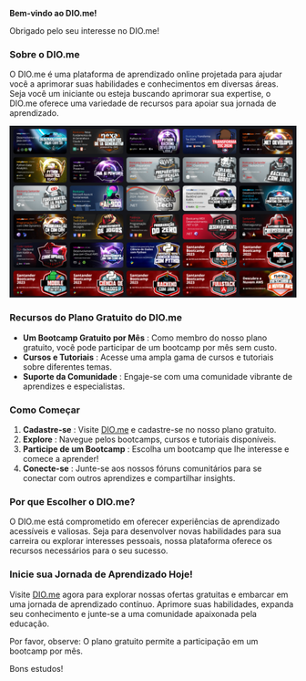 **Bem-vindo ao DIO.me!**

Obrigado pelo seu interesse no DIO.me!

### Sobre o DIO.me

O DIO.me é uma plataforma de aprendizado online projetada para ajudar você a aprimorar suas habilidades e conhecimentos em diversas áreas. Seja você um iniciante ou esteja buscando aprimorar sua expertise, o DIO.me oferece uma variedade de recursos para apoiar sua jornada de aprendizado.

![1717011998805](image/README/1717011998805.png)

### Recursos do Plano Gratuito do DIO.me

* **Um Bootcamp Gratuito por Mês** : Como membro do nosso plano gratuito, você pode participar de um bootcamp por mês sem custo.
* **Cursos e Tutoriais** : Acesse uma ampla gama de cursos e tutoriais sobre diferentes temas.
* **Suporte da Comunidade** : Engaje-se com uma comunidade vibrante de aprendizes e especialistas.

### Como Começar

1. **Cadastre-se** : Visite [DIO.me](https://www.dio.me/sign-up?ref=KGCZDJNZQN) e cadastre-se no nosso plano gratuito.
2. **Explore** : Navegue pelos bootcamps, cursos e tutoriais disponíveis.
3. **Participe de um Bootcamp** : Escolha um bootcamp que lhe interesse e comece a aprender!
4. **Conecte-se** : Junte-se aos nossos fóruns comunitários para se conectar com outros aprendizes e compartilhar insights.

### Por que Escolher o DIO.me?

O DIO.me está comprometido em oferecer experiências de aprendizado acessíveis e valiosas. Seja para desenvolver novas habilidades para sua carreira ou explorar interesses pessoais, nossa plataforma oferece os recursos necessários para o seu sucesso.

### Inicie sua Jornada de Aprendizado Hoje!

Visite [DIO.me](https://www.dio.me/sign-up?ref=KGCZDJNZQN) agora para explorar nossas ofertas gratuitas e embarcar em uma jornada de aprendizado contínuo. Aprimore suas habilidades, expanda seu conhecimento e junte-se a uma comunidade apaixonada pela educação.

Por favor, observe: O plano gratuito permite a participação em um bootcamp por mês.

Bons estudos!
